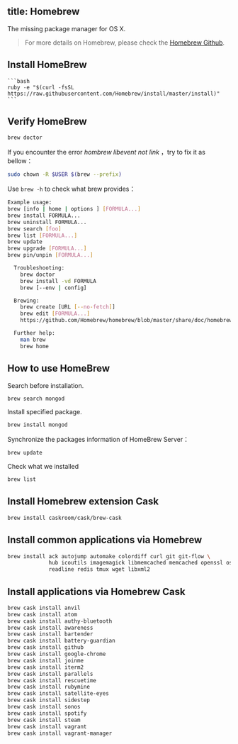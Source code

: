 title: Homebrew
---

The missing package manager for OS X.

> For more details on Homebrew, please check the [Homebrew Github](https://github.com/Homebrew/homebrew).

## Install HomeBrew

	```bash
	ruby -e "$(curl -fsSL https://raw.githubusercontent.com/Homebrew/install/master/install)"
	```

## Verify HomeBrew

  ```bash
  brew doctor
  ```

  If you encounter the error *hombrew libevent not link* ，try to fix it as bellow：

  ```bash
  sudo chown -R $USER $(brew --prefix)
  ```

  Use `brew -h` to check what brew provides：

  ```bash
  Example usage:
  brew [info | home | options ] [FORMULA...]
  brew install FORMULA...
  brew uninstall FORMULA...
  brew search [foo]
  brew list [FORMULA...]
  brew update
  brew upgrade [FORMULA...]
  brew pin/unpin [FORMULA...]

	Troubleshooting:
	  brew doctor
	  brew install -vd FORMULA
	  brew [--env | config]

	Brewing:
	  brew create [URL [--no-fetch]]
	  brew edit [FORMULA...]
	  https://github.com/Homebrew/homebrew/blob/master/share/doc/homebrew/Formula-Cookbook.md

	Further help:
	  man brew
	  brew home
  ```

## How to use HomeBrew

  Search before installation.

  ```bash
  brew search mongod
  ```

  Install specified package.

  ```bash
  brew install mongod
  ```

  Synchronize the packages information of HomeBrew Server：

  ```bash
  brew update
  ```

  Check what we installed

  ```bash
  brew list
  ```

## Install Homebrew extension Cask

```bash
brew install caskroom/cask/brew-cask
```

## Install common applications via Homebrew

```bash
brew install ack autojump automake colordiff curl git git-flow \
             hub icoutils imagemagick libmemcached memcached openssl ossp-uuid qt \
             readline redis tmux wget libxml2
```

## Install applications via Homebrew Cask

```bash
brew cask install anvil
brew cask install atom
brew cask install authy-bluetooth
brew cask install awareness
brew cask install bartender
brew cask install battery-guardian
brew cask install github
brew cask install google-chrome
brew cask install joinme
brew cask install iterm2
brew cask install parallels
brew cask install rescuetime
brew cask install rubymine
brew cask install satellite-eyes
brew cask install sidestep
brew cask install sonos
brew cask install spotify
brew cask install steam
brew cask install vagrant
brew cask install vagrant-manager
```
